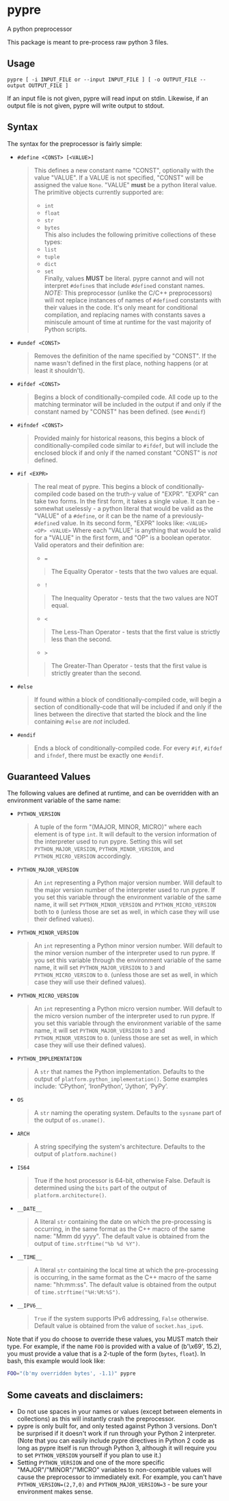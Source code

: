 # pypre
A python preprocessor

This package is meant to pre-process raw python 3 files.

## Usage

	pypre [ -i INPUT_FILE or --input INPUT_FILE ] [ -o OUTPUT_FILE --output OUTPUT_FILE ]

If an input file is not given, pypre will read input on stdin. Likewise, if an output file is not
given, pypre will write output to stdout.

## Syntax
The syntax for the preprocessor is fairly simple:

* `#define <CONST> [<VALUE>]`
	> This defines a new constant name "CONST", optionally with the value "VALUE". If a VALUE is not specified, "CONST" will be assigned the value `None`. "VALUE" **must** be a python literal value. The primitive objects currently supported are:
	> * `int`
	> * `float`
	> * `str`
	> * `bytes`  
	> This also includes the following primitive collections of these types:
	> * `list`
	> * `tuple`
	> * `dict`
	> * `set`  
	> Finally, values **MUST** be literal. pypre cannot and will not interpret `#define`s that include `#define`d constant names. *NOTE:* This preprocessor (unlike the C/C++ preprocessors) will not replace instances of names of `#define`d constants with their values in the code. It's only meant for conditional compilation, and replacing names with constants saves a miniscule amount of time at runtime for the vast majority of Python scripts.
* `#undef <CONST>`
	> Removes the definition of the name specified by "CONST". If the name wasn't defined in the first place, nothing happens (or at least it shouldn't).
* `#ifdef <CONST>`
	> Begins a block of conditionally-compiled code. All code up to the matching terminator will be included in the output if and only if the constant named by "CONST" has been defined. (see `#endif`)
* `#ifndef <CONST>`
	> Provided mainly for historical reasons, this begins a block of conditionally-compiled code similar to `#ifdef`, but will include the enclosed block if and only if the named constant "CONST" is _not_ defined.
* `#if <EXPR>`
	> The real meat of pypre. This begins a block of conditionally-compiled code based on the truth-y value of "EXPR". "EXPR" can take two forms. In the first form, it takes a single value. It can be - somewhat uselessly - a python literal that would be valid as the "VALUE" of a `#define`, or it can be the name of a previously-`#define`d value. In its second form, "EXPR" looks like: `<VALUE> <OP> <VALUE>` Where each "VALUE" is anything that would be valid for a "VALUE" in the first form, and "OP" is a boolean operator. Valid operators and their definition are:
	> * `=`
	>> The Equality Operator - tests that the two values are equal.
	> * `!`
	>> The Inequality Operator - tests that the two values are NOT equal.
	> * `<`
	>> The Less-Than Operator - tests that the first value is strictly less than the second.
	> * `>`
	>> The Greater-Than Operator - tests that the first value is strictly greater than the second.
* `#else`
	> If found within a block of conditionally-compiled code, will begin a section of conditionally-code that will be included if and only if the lines between the directive that started the block and the line containing `#else` are *not* included.
* `#endif`
	> Ends a block of conditionally-compiled code. For every `#if`, `#ifdef` and `ifndef`, there must be exactly one `#endif`.

## Guaranteed Values
The following values are defined at runtime, and can be overridden with an environment variable
of the same name:

* `PYTHON_VERSION`
	> A tuple of the form "(MAJOR, MINOR, MICRO)" where each element is of type `int`. It will default to the version information of the interpreter used to run pypre. Setting this will set `PYTHON_MAJOR_VERSION`, `PYTHON_MINOR_VERSION`, and `PYTHON_MICRO_VERSION` accordingly.
* `PYTHON_MAJOR_VERSION`
	> An `int` representing a Python major version number. Will default to the major version number of the interpreter used to run pypre. If you set this variable through the environment variable of the same name, it will set `PYTHON_MINOR_VERSION` and `PYTHON_MICRO_VERSION` both to `0` (unless those are set as well, in which case they will use their defined values).
* `PYTHON_MINOR_VERSION`
	> An `int` representing a Python minor version number. Will default to the minor version number of the interpreter used to run pypre. If you set this variable through the environment variable of the same name, it will set `PYTHON_MAJOR_VERSION` to `3` and `PYTHON_MICRO_VERSION` to `0`. (unless those are set as well, in which case they will use their defined values).
* `PYTHON_MICRO_VERSION`
	> An `int` representing a Python micro version number. Will default to the micro version number of the interpreter used to run pypre. If you set this variable through the environment variable of the same name, it will set `PYTHON_MAJOR_VERSION` to `3` and `PYTHON_MINOR_VERSION` to `0`. (unless those are set as well, in which case they will use their defined values).
* `PYTHON_IMPLEMENTATION`
	> A `str` that names the Python implementation. Defaults to the output of `platform.python_implementation()`. Some examples include: ‘CPython’, ‘IronPython’, ‘Jython’, ‘PyPy’.
* `OS`
	> A `str` naming the operating system. Defaults to the `sysname` part of the output of `os.uname()`.
* `ARCH`
	> A string specifying the system's architecture. Defaults to the output of `platform.machine()`
* `IS64`
	> True if the host processor is 64-bit, otherwise False. Default is determined using the `bits` part of the output of `platform.architecture()`.
* `__DATE__`
	> A literal `str` containing the date on which the pre-processing is occurring, in the same format as the C++ macro of the same name: "Mmm dd yyyy". The default value is obtained from the output of `time.strftime("%b %d %Y")`.
* `__TIME__`
	> A literal `str` containing the local time at which the pre-processing is occurring, in the same format as the C++ macro of the same name: "hh:mm:ss". The default value is obtained from the output of `time.strftime("%H:%M:%S")`.
* `__IPV6__`
	> `True` if the system supports IPv6 addressing, `False` otherwise. Default value is obtained from the value of `socket.has_ipv6`.

Note that if you do choose to override these values, you MUST match their type. For example, if
the name `FOO` is provided with a value of (b'\x69', 15.2), you must provide a value that is a
2-tuple of the form (`bytes`, `float`). In bash, this example would look like:

```bash
FOO="(b'my overridden bytes', -1.1)" pypre
```

## Some caveats and disclaimers:
* Do not use spaces in your names or values (except between elements in collections) as this will instantly crash the preprocessor.
* pypre is only built for, and only tested against Python 3 versions. Don't be surprised if it doesn't work if run through your Python 2 interpreter. (Note that you can easily include pypre directives in Python 2 code as long as pypre itself is run through Python 3, although it will require you to set `PYTHON_VERSION` yourself if you plan to use it.)
* Setting `PYTHON_VERSION` and one of the more specific "MAJOR"/"MINOR"/"MICRO" variables to non-compatible values will cause the preprocessor to immediately exit. For example, you can't have `PYTHON_VERSION=(2,7,0)` and `PYTHON_MAJOR_VERSION=3` - be sure your environment makes sense.
